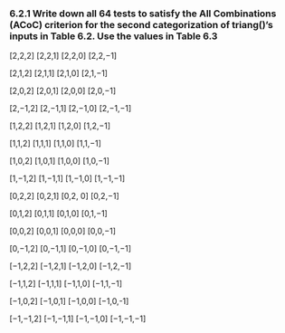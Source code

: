 ### 6.2.1 Write down all 64 tests to satisfy the All Combinations (ACoC) criterion for the second categorization of triang()’s inputs in Table 6.2. Use the values in Table 6.3

[2,2,2] [2,2,1] [2,2,0] [2,2,−1]

[2,1,2] [2,1,1] [2,1,0] [2,1,−1]

[2,0,2] [2,0,1] [2,0,0] [2,0,−1]

[2,−1,2] [2,−1,1] [2,−1,0] [2,−1,−1]

[1,2,2] [1,2,1] [1,2,0] [1,2,−1]

[1,1,2] [1,1,1] [1,1,0] [1,1,−1]

[1,0,2] [1,0,1] [1,0,0] [1,0,−1]

[1,−1,2] [1,−1,1] [1,−1,0] [1,−1,−1]

[0,2,2] [0,2,1] [0,2, 0] [0,2,−1]

[0,1,2] [0,1,1] [0,1,0] [0,1,−1]

[0,0,2] [0,0,1] [0,0,0] [0,0,−1]

[0,−1,2] [0,−1,1] [0,−1,0] [0,−1,−1]

[−1,2,2] [−1,2,1] [−1,2,0] [−1,2,−1]

[−1,1,2] [−1,1,1] [−1,1,0] [−1,1,−1]

[−1,0,2] [−1,0,1] [−1,0,0] [−1,0,-1]

[−1,−1,2] [−1,−1,1] [−1,−1,0] [−1,−1,−1]
